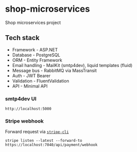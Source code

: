 # shop-microservices

Shop microservices project

## Tech stack

- Framework - ASP.NET
- Database - PostgreSQL
- ORM - Entity Framework
- Email handling - MailKit (smtp4dev), liquid templates (fluid)
- Message bus - RabbitMQ via MassTransit
- Auth - JWT Bearer
- Validation - FluentValidation
- API - Minimal API

### smtp4dev UI

```
http://localhost:5000
```

### Stripe webhook

Forward request via [`stripe-cli`](https://docs.stripe.com/stripe-cli)

```
stripe listen --latest --forward-to https://localhost:7040/api/payment/webhook
```
